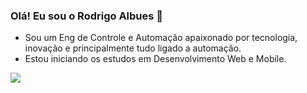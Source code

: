 ### Olá! Eu sou o Rodrigo Albues 👋

- Sou um Eng de Controle e Automação apaixonado por tecnologia, inovação e principalmente tudo ligado a automação.
- Estou iniciando os estudos em Desenvolvimento Web e Mobile.


<div>
  <a href="https://github.com/rodrigoalbues">
  <img heigth="180em" src="https://github-readme-stats.vercel.app/api/top-langs/?username=rodrigoalbues&layout=compact&langs_count=16&theme=dracula"/>
</div>
